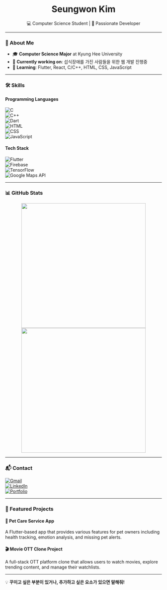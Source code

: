 <h1 align="center">Seungwon Kim</h1>
<p align="center">
  💻 Computer Science Student | 🚀 Passionate Developer
</p>

---

### 📌 About Me  
- 🎓 **Computer Science Major** at Kyung Hee University  
- 🔭 **Currently working on**: 섭식장애를 가진 사람들을 위한 웹 개발 진행중
- 🌱 **Learning**: Flutter, React, C/C++, HTML, CSS, JavaScript

---

### 🛠️ Skills  
#### **Programming Languages**  
![C](https://img.shields.io/badge/C-00599C?style=for-the-badge&logo=c&logoColor=white)  
![C++](https://img.shields.io/badge/C%2B%2B-00599C?style=for-the-badge&logo=c%2B%2B&logoColor=white)  
![Dart](https://img.shields.io/badge/Dart-0175C2?style=for-the-badge&logo=dart&logoColor=white)  
![HTML](https://img.shields.io/badge/HTML-E34F26?style=for-the-badge&logo=html5&logoColor=white)  
![CSS](https://img.shields.io/badge/CSS-1572B6?style=for-the-badge&logo=css3&logoColor=white)  
![JavaScript](https://img.shields.io/badge/JavaScript-F7DF1E?style=for-the-badge&logo=javascript&logoColor=black)  


#### **Tech Stack**  
![Flutter](https://img.shields.io/badge/Flutter-02569B?style=for-the-badge&logo=flutter&logoColor=white)  
![Firebase](https://img.shields.io/badge/Firebase-FFCA28?style=for-the-badge&logo=firebase&logoColor=black)  
![TensorFlow](https://img.shields.io/badge/TensorFlow-FF6F00?style=for-the-badge&logo=tensorflow&logoColor=white)  
![Google Maps API](https://img.shields.io/badge/Google%20Maps-4285F4?style=for-the-badge&logo=googlemaps&logoColor=white)  

---

### 📊 GitHub Stats  
<p align="center">
  <img src="https://github-readme-stats.vercel.app/api?username=kimseungwon&show_icons=true&theme=radical" width="400">
  <img src="https://github-readme-streak-stats.herokuapp.com/?user=kimseungwon&theme=radical" width="400">
</p>

---

### 📬 Contact  
[![Gmail](https://img.shields.io/badge/Gmail-EA4335?style=for-the-badge&logo=gmail&logoColor=white)](mailto:your-email@gmail.com)  
[![LinkedIn](https://img.shields.io/badge/LinkedIn-0077B5?style=for-the-badge&logo=linkedin&logoColor=white)](https://linkedin.com/in/kimseungwon)  
[![Portfolio](https://img.shields.io/badge/Portfolio-222222?style=for-the-badge&logo=react&logoColor=61DAFB)](https://your-portfolio-link)  

---

### 🚀 Featured Projects  
#### **🐶 Pet Care Service App**  
A Flutter-based app that provides various features for pet owners including health tracking, emotion analysis, and missing pet alerts.  

#### **🎬 Movie OTT Clone Project**  
A full-stack OTT platform clone that allows users to watch movies, explore trending content, and manage their watchlists.  

---

💡 **꾸미고 싶은 부분이 있거나, 추가하고 싶은 요소가 있으면 말해줘!**  


